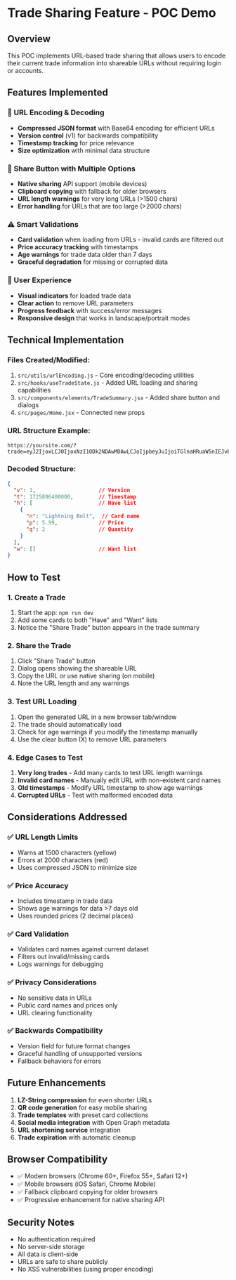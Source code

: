 # Trade Sharing Feature - POC Demo

## Overview
This POC implements URL-based trade sharing that allows users to encode their current trade information into shareable URLs without requiring login or accounts.

## Features Implemented

### 🔗 URL Encoding & Decoding
- **Compressed JSON format** with Base64 encoding for efficient URLs
- **Version control** (v1) for backwards compatibility
- **Timestamp tracking** for price relevance
- **Size optimization** with minimal data structure

### 📱 Share Button with Multiple Options
- **Native sharing** API support (mobile devices)
- **Clipboard copying** with fallback for older browsers
- **URL length warnings** for very long URLs (>1500 chars)
- **Error handling** for URLs that are too large (>2000 chars)

### ⚠️ Smart Validations
- **Card validation** when loading from URLs - invalid cards are filtered out
- **Price accuracy tracking** with timestamps
- **Age warnings** for trade data older than 7 days
- **Graceful degradation** for missing or corrupted data

### 🎯 User Experience
- **Visual indicators** for loaded trade data
- **Clear action** to remove URL parameters
- **Progress feedback** with success/error messages
- **Responsive design** that works in landscape/portrait modes

## Technical Implementation

### Files Created/Modified:
1. `src/utils/urlEncoding.js` - Core encoding/decoding utilities
2. `src/hooks/useTradeState.js` - Added URL loading and sharing capabilities
3. `src/components/elements/TradeSummary.jsx` - Added share button and dialogs
4. `src/pages/Home.jsx` - Connected new props

### URL Structure Example:
```
https://yoursite.com/?trade=eyJ2IjoxLCJ0IjoxNzI1ODk2NDAwMDAwLCJoIjpbeyJuIjoiTGlnaHRuaW5nIEJvbHQiLCJwIjo1Ljk5LCJxIjoyfV0sInciOltdfQ%3D%3D
```

### Decoded Structure:
```json
{
  "v": 1,                    // Version
  "t": 1725896400000,        // Timestamp
  "h": [                     // Have list
    {
      "n": "Lightning Bolt",  // Card name
      "p": 5.99,             // Price
      "q": 2                 // Quantity
    }
  ],
  "w": []                    // Want list
}
```

## How to Test

### 1. Create a Trade
1. Start the app: `npm run dev`
2. Add some cards to both "Have" and "Want" lists
3. Notice the "Share Trade" button appears in the trade summary

### 2. Share the Trade
1. Click "Share Trade" button
2. Dialog opens showing the shareable URL
3. Copy the URL or use native sharing (on mobile)
4. Note the URL length and any warnings

### 3. Test URL Loading
1. Open the generated URL in a new browser tab/window
2. The trade should automatically load
3. Check for age warnings if you modify the timestamp manually
4. Use the clear button (X) to remove URL parameters

### 4. Edge Cases to Test
1. **Very long trades** - Add many cards to test URL length warnings
2. **Invalid card names** - Manually edit URL with non-existent card names
3. **Old timestamps** - Modify URL timestamp to show age warnings
4. **Corrupted URLs** - Test with malformed encoded data

## Considerations Addressed

### ✅ URL Length Limits
- Warns at 1500 characters (yellow)
- Errors at 2000 characters (red)
- Uses compressed JSON to minimize size

### ✅ Price Accuracy
- Includes timestamp in trade data
- Shows age warnings for data >7 days old
- Uses rounded prices (2 decimal places)

### ✅ Card Validation
- Validates card names against current dataset
- Filters out invalid/missing cards
- Logs warnings for debugging

### ✅ Privacy Considerations
- No sensitive data in URLs
- Public card names and prices only
- URL clearing functionality

### ✅ Backwards Compatibility
- Version field for future format changes
- Graceful handling of unsupported versions
- Fallback behaviors for errors

## Future Enhancements

1. **LZ-String compression** for even shorter URLs
2. **QR code generation** for easy mobile sharing
3. **Trade templates** with preset card collections
4. **Social media integration** with Open Graph metadata
5. **URL shortening service** integration
6. **Trade expiration** with automatic cleanup

## Browser Compatibility

- ✅ Modern browsers (Chrome 60+, Firefox 55+, Safari 12+)
- ✅ Mobile browsers (iOS Safari, Chrome Mobile)
- ✅ Fallback clipboard copying for older browsers
- ✅ Progressive enhancement for native sharing API

## Security Notes

- No authentication required
- No server-side storage
- All data is client-side
- URLs are safe to share publicly
- No XSS vulnerabilities (using proper encoding)
